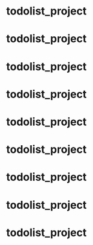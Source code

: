 # todolist_project
# todolist_project
# todolist_project
# todolist_project
# todolist_project
# todolist_project
# todolist_project
# todolist_project
# todolist_project
